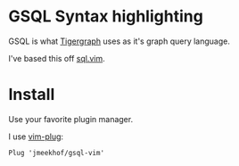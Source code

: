 # GSQL Syntax highlighting #
GSQL is what [Tigergraph](http://www.tigergraph.com/) uses as it's graph query language.

I've based this off [sql.vim](https://www.vim.org/scripts/script.php?script_id=3702).

# Install
Use your favorite plugin manager.

I use [vim-plug](https://github.com/junegunn/vim-plug):
```vim
Plug 'jmeekhof/gsql-vim'
```
